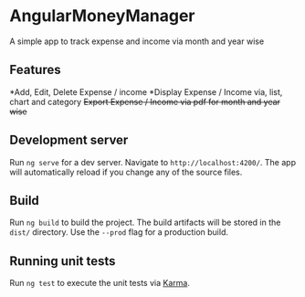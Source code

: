 # AngularMoneyManager

A simple app to track expense and income via month and year wise

## Features

*Add, Edit, Delete Expense / income
*Display Expense / Income via, list, chart and category
~~Export Expense / Income via pdf for month and year wise~~

## Development server

Run `ng serve` for a dev server. Navigate to `http://localhost:4200/`. The app will automatically reload if you change any of the source files.

## Build

Run `ng build` to build the project. The build artifacts will be stored in the `dist/` directory. Use the `--prod` flag for a production build.

## Running unit tests

Run `ng test` to execute the unit tests via [Karma](https://karma-runner.github.io).
